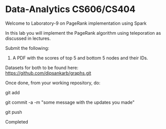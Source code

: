 # Data-Analytics CS606/CS404

Welcome to Laboratory-9 on PageRank implementation using Spark

In this lab you will implement the PageRank algorithm using teleporation as discussed in lectures.

Submit the following:

1. A PDF with the scores of top 5 and bottom 5 nodes and their IDs.

Datasets for both to be found here: https://github.com/dipsankarb/graphs.git

Once done, from your working repository, do:

git add

git commit -a -m "some message with the updates you made"

git push

Completed
